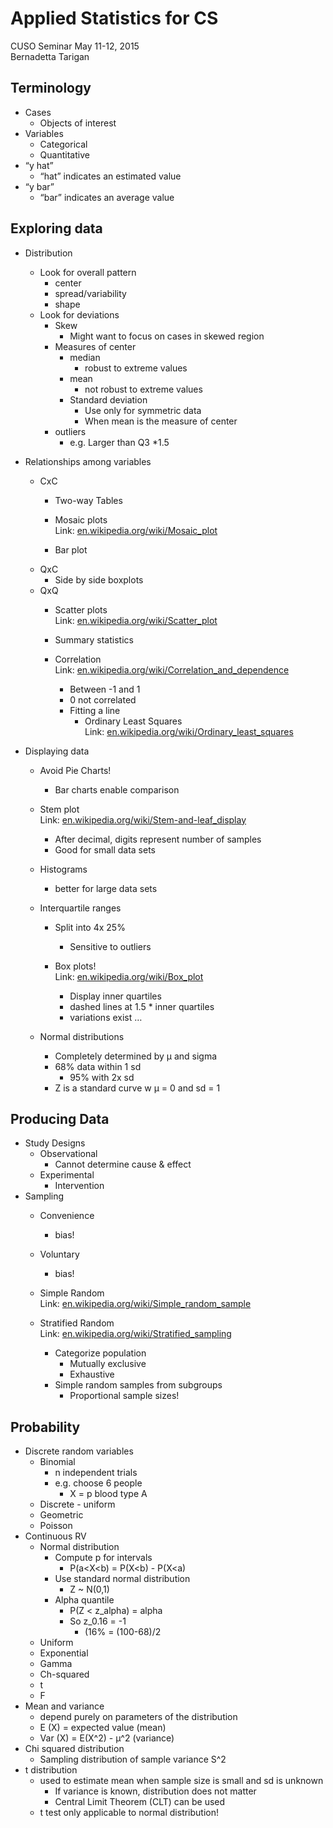 # Applied Statistics for CS  
  
CUSO Seminar May 11-12, 2015  
Bernadetta Tarigan  
  
## Terminology  
  
* Cases  
    * Objects of interest  
* Variables  
    * Categorical  
    * Quantitative  
* “y hat”  
    * “hat” indicates an estimated value  
* “y bar”  
    * “bar” indicates an average value  
  
## Exploring data  
  
* Distribution  
    * Look for overall pattern  
        * center  
        * spread/variability  
        * shape  
    * Look for deviations  
        * Skew  
            * Might want to focus on cases in skewed region  
        * Measures of center  
            * median  
                * robust to extreme values  
            * mean  
                * not robust to extreme values  
            * Standard deviation  
                * Use only for symmetric data  
                * When mean is the measure of center  
        * outliers  
            * e.g. Larger than Q3 *1.5  
* Relationships among variables  
    * CxC  
        * Two-way Tables  
        * Mosaic plots  
            Link: [en.wikipedia.org/wiki/Mosaic_plot][1]  
  
        * Bar plot  
    * QxC  
        * Side by side boxplots  
    * QxQ  
        * Scatter plots  
            Link: [en.wikipedia.org/wiki/Scatter_plot][2]  
  
        * Summary statistics  
        * Correlation  
            Link: [en.wikipedia.org/wiki/Correlation_and_dependence][3]  
  
            * Between -1 and 1  
            * 0 not correlated  
            * Fitting a line  
                * Ordinary Least Squares  
                    Link: [en.wikipedia.org/wiki/Ordinary_least_squares][4]  
  
* Displaying data  
    * Avoid Pie Charts!  
        * Bar charts enable comparison  
    * Stem plot  
        Link: [en.wikipedia.org/wiki/Stem-and-leaf_display][5]  
  
        * After decimal, digits represent number of samples  
        * Good for small data sets  
    * Histograms  
        * better for large data sets  
    * Interquartile ranges  
        * Split into 4x 25%  
            * Sensitive to outliers  
        * Box plots!  
            Link: [en.wikipedia.org/wiki/Box_plot][6]  
  
            * Display inner quartiles  
            * dashed lines at 1.5 * inner quartiles  
            * variations exist …  
    * Normal distributions  
        * Completely determined by µ and sigma  
        * 68% data within 1 sd  
            * 95% with 2x sd  
        * Z is a standard curve w µ = 0 and sd = 1  
  
## Producing Data  
  
* Study Designs  
    * Observational  
        * Cannot determine cause & effect  
    * Experimental  
        * Intervention  
* Sampling  
    * Convenience  
        * bias!  
    * Voluntary  
        * bias!  
    * Simple Random  
        Link: [en.wikipedia.org/wiki/Simple_random_sample][7]  
  
    * Stratified Random  
        Link: [en.wikipedia.org/wiki/Stratified_sampling][8]  
  
        * Categorize population  
            * Mutually exclusive  
            * Exhaustive  
        * Simple random samples from subgroups  
            * Proportional sample sizes!  
  
## Probability  
  
* Discrete random variables  
    * Binomial  
        * n independent trials  
        * e.g. choose 6 people  
            * X = p blood type A  
    * Discrete - uniform  
    * Geometric  
    * Poisson  
* Continuous RV  
    * Normal distribution  
        * Compute p for intervals  
            * P(a<X<b) = P(X<b) - P(X<a)  
        * Use standard normal distribution  
            * Z ~ N(0,1)  
        * Alpha quantile  
            * P(Z < z_alpha) = alpha  
            * So z_0.16 = -1  
                * (16% = (100-68)/2  
    * Uniform  
    * Exponential  
    * Gamma  
    * Ch-squared  
    * t  
    * F  
* Mean and variance  
    * depend purely on parameters of the distribution  
    * E (X) = expected value (mean)  
    * Var (X) = E(X^2) - µ^2 (variance)  
* Chi squared distribution  
    * Sampling distribution of sample variance S^2  
* t distribution  
    * used to estimate mean when sample size is small and sd is unknown  
        * If variance is known, distribution does not matter  
        * Central Limit Theorem (CLT) can be used  
    * t test only applicable to normal distribution!  
  
[1]: http://en.wikipedia.org/wiki/Mosaic_plot  
[2]: http://en.wikipedia.org/wiki/Scatter_plot  
[3]: http://en.wikipedia.org/wiki/Correlation_and_dependence  
[4]: http://en.wikipedia.org/wiki/Ordinary_least_squares  
[5]: http://en.wikipedia.org/wiki/Stem-and-leaf_display  
[6]: http://en.wikipedia.org/wiki/Box_plot  
[7]: http://en.wikipedia.org/wiki/Simple_random_sample  
[8]: http://en.wikipedia.org/wiki/Stratified_sampling  
